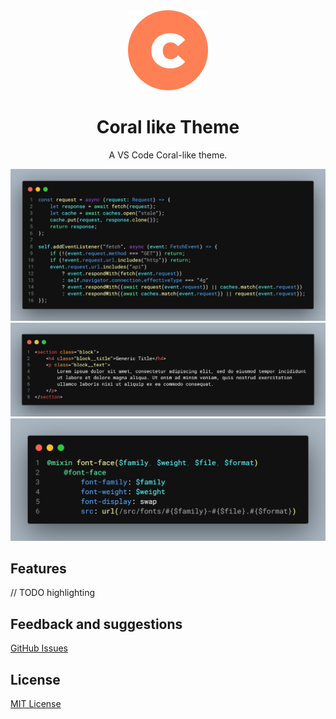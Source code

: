 <div align="center">

<img src="https://raw.githubusercontent.com/joaquinuriel/coral-theme/master/logo.png" width="128" />

# Coral like Theme

A VS Code Coral-like theme.

![screenshot](https://raw.githubusercontent.com/joaquinuriel/coral-theme/master/code.png)
![screenshot](https://raw.githubusercontent.com/joaquinuriel/coral-theme/master/html.png)
![screenshot](https://raw.githubusercontent.com/joaquinuriel/coral-theme/master/sass.png)

</div>

## Features

// TODO highlighting

## Feedback and suggestions

[GitHub Issues](https://github.com/Joaquinuriel/coral-theme/issues)

## License

[MIT License](LICENSE)
